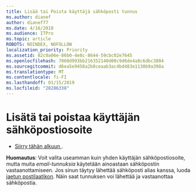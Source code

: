 ```yaml
---
title: Lisää tai Poista käyttäjä sähköposti tunnus
ms.author: dianef
author: dianef77
ms.date: 4/16/2018
ms.audience: ITPro
ms.topic: article
ROBOTS: NOINDEX, NOFOLLOW
localization_priority: Priority
ms.assetid: 82c0a06e-86b0-4e8c-8644-59cbc02e7645
ms.openlocfilehash: 7060d993bb216352140d00c9d6de4a8c6dbc3804
ms.sourcegitcommit: d6ea5e9458a2b8ceaab3ac4bd483e1130b9a398a
ms.translationtype: MT
ms.contentlocale: fi-FI
ms.lasthandoff: 01/15/2019
ms.locfileid: "28286338"
---
```

# <a name="add-or-remove-an-email-address-for-a-user"></a>Lisätä tai poistaa käyttäjän sähköpostiosoite

- [Siirry tähän alkuun ](https://portal.office.com/AdminPortal/Home#/AssistedGuide/addemailoptions).
    
 **Huomautus**: Voit valita useamman kuin yhden käyttäjän sähköpostiosoite, mutta muita *email-tunnuksia* käytetään ainoastaan sähköpostin vastaanottamiseen. Jos sinun täytyy lähettää sähköposti alias kanssa, luoda [jaetun postilaatikon](https://support.office.com/article/871a246d-3acd-4bba-948e-5de8be0544c9). Näin saat tunnuksen voi lähettää ja vastaanottaa sähköpostia. 
  

